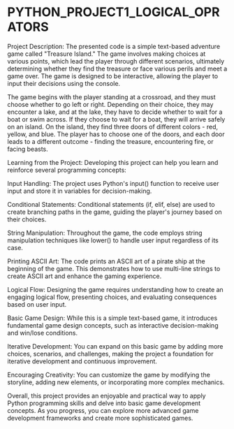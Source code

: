 # PYTHON_PROJECT1_LOGICAL_OPRATORS
Project Description:
The presented code is a simple text-based adventure game called "Treasure Island." The game involves making choices at various points, which lead the player through different scenarios, ultimately determining whether they find the treasure or face various perils and meet a game over. The game is designed to be interactive, allowing the player to input their decisions using the console.

The game begins with the player standing at a crossroad, and they must choose whether to go left or right. Depending on their choice, they may encounter a lake, and at the lake, they have to decide whether to wait for a boat or swim across. If they choose to wait for a boat, they will arrive safely on an island. On the island, they find three doors of different colors - red, yellow, and blue. The player has to choose one of the doors, and each door leads to a different outcome - finding the treasure, encountering fire, or facing beasts.

Learning from the Project:
Developing this project can help you learn and reinforce several programming concepts:

Input Handling: The project uses Python's input() function to receive user input and store it in variables for decision-making.

Conditional Statements: Conditional statements (if, elif, else) are used to create branching paths in the game, guiding the player's journey based on their choices.

String Manipulation: Throughout the game, the code employs string manipulation techniques like lower() to handle user input regardless of its case.

Printing ASCII Art: The code prints an ASCII art of a pirate ship at the beginning of the game. This demonstrates how to use multi-line strings to create ASCII art and enhance the gaming experience.

Logical Flow: Designing the game requires understanding how to create an engaging logical flow, presenting choices, and evaluating consequences based on user input.

Basic Game Design: While this is a simple text-based game, it introduces fundamental game design concepts, such as interactive decision-making and win/lose conditions.

Iterative Development: You can expand on this basic game by adding more choices, scenarios, and challenges, making the project a foundation for iterative development and continuous improvement.

Encouraging Creativity: You can customize the game by modifying the storyline, adding new elements, or incorporating more complex mechanics.

Overall, this project provides an enjoyable and practical way to apply Python programming skills and delve into basic game development concepts. As you progress, you can explore more advanced game development frameworks and create more sophisticated games.
